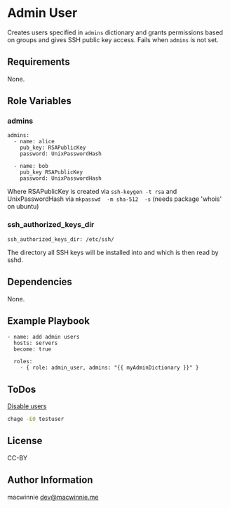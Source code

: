 # Admin User

Creates users specified in `admins` dictionary and grants permissions based on groups and gives SSH public key access.
Fails when `admins` is not set.

## Requirements

None.

## Role Variables

### admins
```
admins:
  - name: alice
    pub_key: RSAPublicKey
    password: UnixPasswordHash

  - name: bob
    pub_key RSAPublicKey
    password: UnixPasswordHash
```
Where RSAPublicKey is created via ```ssh-keygen -t rsa```
and UnixPasswordHash via ```mkpasswd  -m sha-512  -s``` (needs package 'whois' on ubuntu)

### ssh_authorized_keys_dir
```
ssh_authorized_keys_dir: /etc/ssh/
```
The directory all SSH keys will be installed into and which is then read by sshd.

## Dependencies

None.

## Example Playbook

```
- name: add admin users
  hosts: servers
  become: true

  roles:
    - { role: admin_user, admins: "{{ myAdminDictionary }}" }
```

## ToDos

[Disable users](https://www.thegeekdiary.com/unix-linux-how-to-lock-or-disable-an-user-account/)

```sh
chage -E0 testuser
```

## License

CC-BY


## Author Information

macwinnie <dev@macwinnie.me>
